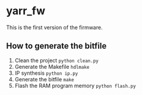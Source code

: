 # yarr_fw
This is the first version of the firmware.
## How to generate the bitfile
1. Clean the project
`python clean.py`
2. Generate the Makefile
`hdlmake`
3. IP synthesis
`python ip.py`
4. Generate the bitfile
`make`
5. Flash the RAM program memory
`python flash.py`
